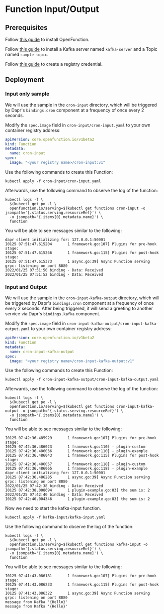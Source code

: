 # Function Input/Output

## Prerequisites

Follow [this guide](../../../Prerequisites.md#openfunction) to install OpenFunction.

Follow [this guide](../../../Prerequisites.md#kafka) to install a Kafka server named `kafka-server` and a Topic named `sample-topic`.

Follow [this guide](../../../Prerequisites.md#registry-credential) to create a registry credential.

## Deployment

### Input only sample

We will use the sample in the `cron-input` directory, which will be triggered by Dapr's `bindings.cron` component at a frequency of once every 2 seconds.

Modify the `spec.image` field in `cron-input/cron-input.yaml` to your own container registry address:

```yaml
apiVersion: core.openfunction.io/v1beta2
kind: Function
metadata:
  name: cron-input
spec:
  image: "<your registry name>/cron-input:v1"
```

Use the following commands to create this Function:

```shell
kubectl apply -f cron-input/cron-input.yaml
```

Afterwards, use the following command to observe the log of the function:

```shell
kubectl logs -f \
  $(kubectl get po -l \
  openfunction.io/serving=$(kubectl get functions cron-input -o jsonpath='{.status.serving.resourceRef}') \
  -o jsonpath='{.items[0].metadata.name}') \
  function
```

You will be able to see messages similar to the following:

```shell
dapr client initializing for: 127.0.0.1:50001
I0125 07:51:47.615204       1 framework.go:107] Plugins for pre-hook stage:
I0125 07:51:47.615266       1 framework.go:115] Plugins for post-hook stage:
I0125 07:51:47.615373       1 async.go:39] Async Function serving grpc: listening on port 8080
2022/01/25 07:51:50 binding - Data: Received
2022/01/25 07:51:52 binding - Data: Received
```

### Input and Output

We will use the sample in the `cron-input-kafka-output` directory, which will be triggered by Dapr's `bindings.cron` component at a frequency of once every 2 seconds. After being triggered, it will send a greeting to another service via Dapr's `bindings.kafka` component. 

Modify the `spec.image` field in `cron-input-kafka-output/cron-input-kafka-output.yaml` to your own container registry address:

```yaml
apiVersion: core.openfunction.io/v1beta2
kind: Function
metadata:
  name: cron-input-kafka-output
spec:
  image: "<your registry name>/cron-input-kafka-output:v1"
```

Use the following commands to create this Function:

```shell
kubectl apply -f cron-input-kafka-output/cron-input-kafka-output.yaml
```

Afterwards, use the following command to observe the log of the function:

```shell
kubectl logs -f \
  $(kubectl get po -l \
  openfunction.io/serving=$(kubectl get functions cron-input-kafka-output -o jsonpath='{.status.serving.resourceRef}') \
  -o jsonpath='{.items[0].metadata.name}') \
  function
```

You will be able to see messages similar to the following:

```shell
I0125 07:42:36.485929       1 framework.go:107] Plugins for pre-hook stage:
I0125 07:42:36.486023       1 framework.go:110] - plugin-custom
I0125 07:42:36.486036       1 framework.go:110] - plugin-example
I0125 07:42:36.486043       1 framework.go:115] Plugins for post-hook stage:
I0125 07:42:36.486057       1 framework.go:118] - plugin-custom
I0125 07:42:36.486065       1 framework.go:118] - plugin-example
dapr client initializing for: 127.0.0.1:50001
I0125 07:42:36.486285       1 async.go:39] Async Function serving grpc: listening on port 8080
2022/01/25 07:42:38 binding - Data: Received
I0125 07:42:38.008694       1 plugin-example.go:83] the sum is: 2
2022/01/25 07:42:40 binding - Data: Received
I0125 07:42:40.004346       1 plugin-example.go:83] the sum is: 2
```

Now we need to start the kafka-input function.

```shell
kubectl apply -f kafka-input/kafka-input.yaml
```

Use the following command to observe the log of the function:

```shell
kubectl logs -f \
  $(kubectl get po -l \
  openfunction.io/serving=$(kubectl get functions kafka-input -o jsonpath='{.status.serving.resourceRef}') \
  -o jsonpath='{.items[0].metadata.name}') \
  function
```

You will be able to see messages similar to the following:

```shell
I0125 07:41:43.086181       1 framework.go:107] Plugins for pre-hook stage:
I0125 07:41:43.086233       1 framework.go:115] Plugins for post-hook stage:
I0125 07:41:43.086322       1 async.go:39] Async Function serving grpc: listening on port 8080
message from Kafka '{Hello}'
message from Kafka '{Hello}'
```
